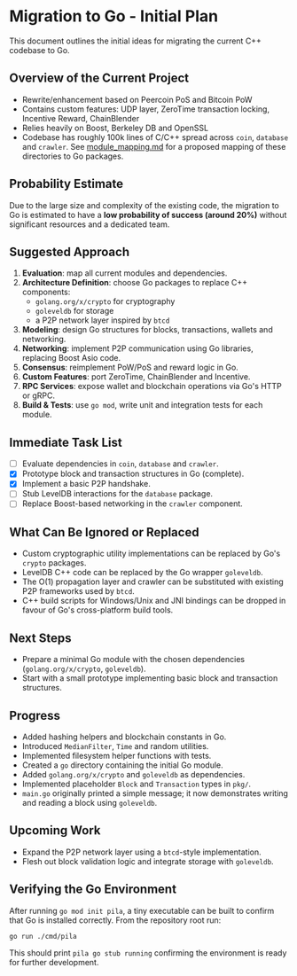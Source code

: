 # Migration to Go - Initial Plan

This document outlines the initial ideas for migrating the current C++ codebase to Go.

## Overview of the Current Project
- Rewrite/enhancement based on Peercoin PoS and Bitcoin PoW
- Contains custom features: UDP layer, ZeroTime transaction locking, Incentive Reward, ChainBlender
- Relies heavily on Boost, Berkeley DB and OpenSSL
- Codebase has roughly 100k lines of C/C++ spread across `coin`, `database` and `crawler`.
  See [module_mapping.md](module_mapping.md) for a proposed mapping of these directories to Go packages.

## Probability Estimate
Due to the large size and complexity of the existing code, the migration to Go is estimated to have a **low probability of success (around 20%)** without significant resources and a dedicated team.

## Suggested Approach
1. **Evaluation**: map all current modules and dependencies.
2. **Architecture Definition**: choose Go packages to replace C++ components:
   - `golang.org/x/crypto` for cryptography
   - `goleveldb` for storage
   - a P2P network layer inspired by `btcd`
3. **Modeling**: design Go structures for blocks, transactions, wallets and networking.
4. **Networking**: implement P2P communication using Go libraries, replacing Boost Asio code.
5. **Consensus**: reimplement PoW/PoS and reward logic in Go.
6. **Custom Features**: port ZeroTime, ChainBlender and Incentive.
7. **RPC Services**: expose wallet and blockchain operations via Go's HTTP or gRPC.
8. **Build & Tests**: use `go mod`, write unit and integration tests for each module.

## Immediate Task List

- [ ] Evaluate dependencies in `coin`, `database` and `crawler`.
- [x] Prototype block and transaction structures in Go (complete).
- [x] Implement a basic P2P handshake.
- [ ] Stub LevelDB interactions for the `database` package.
- [ ] Replace Boost-based networking in the `crawler` component.

## What Can Be Ignored or Replaced
- Custom cryptographic utility implementations can be replaced by Go's `crypto` packages.
- LevelDB C++ code can be replaced by the Go wrapper `goleveldb`.
- The O(1) propagation layer and crawler can be substituted with existing P2P frameworks used by `btcd`.
- C++ build scripts for Windows/Unix and JNI bindings can be dropped in favour of Go's cross-platform build tools.

## Next Steps
- Prepare a minimal Go module with the chosen dependencies (`golang.org/x/crypto`, `goleveldb`).
- Start with a small prototype implementing basic block and transaction structures.

## Progress
- Added hashing helpers and blockchain constants in Go.
- Introduced `MedianFilter`, `Time` and random utilities.
- Implemented filesystem helper functions with tests.
- Created a `go` directory containing the initial Go module.
- Added `golang.org/x/crypto` and `goleveldb` as dependencies.
- Implemented placeholder `Block` and `Transaction` types in `pkg/`.
- `main.go` originally printed a simple message; it now demonstrates writing and
  reading a block using `goleveldb`.

## Upcoming Work
- Expand the P2P network layer using a `btcd`-style implementation.
- Flesh out block validation logic and integrate storage with `goleveldb`.

## Verifying the Go Environment

After running `go mod init pila`, a tiny executable can be built to
confirm that Go is installed correctly. From the repository root run:

```bash
go run ./cmd/pila
```

This should print `pila go stub running` confirming the environment is ready
for further development.

